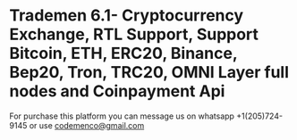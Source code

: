 # Trademen 6.1- Cryptocurrency Exchange, RTL Support, Support Bitcoin, ETH, ERC20, Binance, Bep20, Tron, TRC20, OMNI Layer full nodes and Coinpayment Api 

For purchase this platform you can message us on whatsapp +1(205)724-9145 or use codemenco@gmail.com
